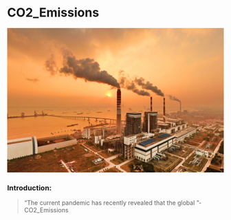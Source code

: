 # CO2_Emissions
![CO2_Emissions](Images/bra05.19.analytics-coal-emissions.jpg)

### Introduction: 
>“The current pandemic has recently revealed that the global ”- CO2_Emissions